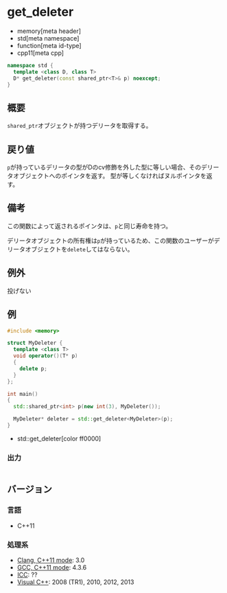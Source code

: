 # get_deleter
* memory[meta header]
* std[meta namespace]
* function[meta id-type]
* cpp11[meta cpp]

```cpp
namespace std {
  template <class D, class T>
  D* get_deleter(const shared_ptr<T>& p) noexcept;
}
```

## 概要
`shared_ptr`オブジェクトが持つデリータを取得する。


## 戻り値
`p`が持っているデリータの型がDのcv修飾を外した型に等しい場合、そのデリータオブジェクトへのポインタを返す。
型が等しくなければヌルポインタを返す。


## 備考
この関数によって返されるポインタは、`p`と同じ寿命を持つ。

デリータオブジェクトの所有権は`p`が持っているため、この関数のユーザーがデリータオブジェクトを`delete`してはならない。


## 例外
投げない


## 例
```cpp example
#include <memory>

struct MyDeleter {
  template <class T>
  void operator()(T* p)
  {
    delete p;
  }
};

int main()
{
  std::shared_ptr<int> p(new int(3), MyDeleter());

  MyDeleter* deleter = std::get_deleter<MyDeleter>(p);
}
```
* std::get_deleter[color ff0000]

### 出力
```
```

## バージョン
### 言語
- C++11

### 処理系
- [Clang, C++11 mode](/implementation.md#clang): 3.0
- [GCC, C++11 mode](/implementation.md#gcc): 4.3.6
- [ICC](/implementation.md#icc): ??
- [Visual C++](/implementation.md#visual_cpp): 2008 (TR1), 2010, 2012, 2013

